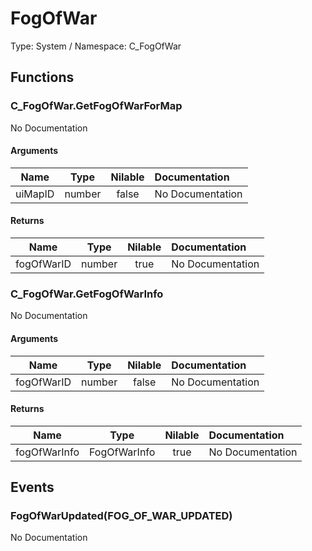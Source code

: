 # FogOfWar

Type: System / Namespace: C_FogOfWar

## Functions

### C_FogOfWar.GetFogOfWarForMap

No Documentation
#### Arguments
|Name|Type|Nilable|Documentation|
|:---:|:---:|:---:|:---|
|uiMapID|number|false|No Documentation|
#### Returns
|Name|Type|Nilable|Documentation|
|:---:|:---:|:---:|:---|
|fogOfWarID|number|true|No Documentation|
### C_FogOfWar.GetFogOfWarInfo

No Documentation
#### Arguments
|Name|Type|Nilable|Documentation|
|:---:|:---:|:---:|:---|
|fogOfWarID|number|false|No Documentation|
#### Returns
|Name|Type|Nilable|Documentation|
|:---:|:---:|:---:|:---|
|fogOfWarInfo|FogOfWarInfo|true|No Documentation|
## Events

### FogOfWarUpdated(FOG_OF_WAR_UPDATED)

No Documentation